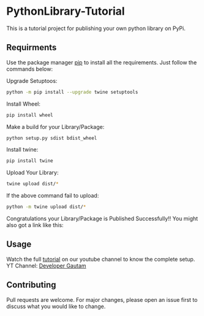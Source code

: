 # PythonLibrary-Tutorial
This is a tutorial project for publishing your own python library on PyPi.

## Requirments

Use the package manager [pip](https://pip.pypa.io/en/stable/) to install all the requirements.
Just follow the commands below:

Upgrade Setuptoos:
```bash
python -m pip install --upgrade twine setuptools
```

Install Wheel:
```bash
pip install wheel
```

Make a build for your Library/Package:
```bash
python setup.py sdist bdist_wheel
```

Install twine:
```bash
pip install twine
```

Upload Your Library:
```bash
twine upload dist/*
```

If the above command fail to upload:
```bash
python -m twine upload dist/*
```


Congratulations your Library/Package is Published Successfully!! You might also got a link like this:


## Usage
Watch the full [tutorial](https://youtu.be/BiQwZA6CGrk) on our youtube channel to know the complete setup. 
YT Channel: [Developer Gautam](https://www.youtube.com/c/DeveloperGautam)

## Contributing
Pull requests are welcome. For major changes, please open an issue first to discuss what you would like to change.

